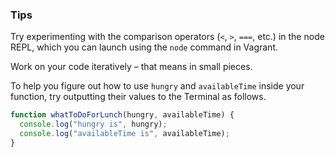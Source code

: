 ### Tips

Try experimenting with the comparison operators (`<`, `>`, `===`, etc.) in the node REPL, which you can launch using the `node` command in Vagrant.

Work on your code iteratively – that means in small pieces. 

To help you figure out how to use `hungry` and `availableTime` inside your function, try outputting their values to the Terminal as follows.

``` js
function whatToDoForLunch(hungry, availableTime) {
  console.log("hungry is", hungry);
  console.log("availableTime is", availableTime);
}
````


